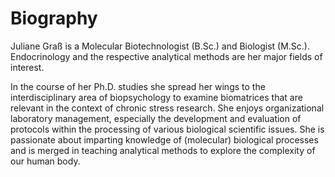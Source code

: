 
# Biography

Juliane Graß is a Molecular Biotechnologist (B.Sc.) and Biologist (M.Sc.).
Endocrinology and the respective analytical methods are her major fields of interest.

In the course of her Ph.D. studies she spread her wings to the interdisciplinary area of biopsychology to examine biomatrices that are relevant in the context of chronic stress research.
She enjoys organizational laboratory management, especially the development and evaluation of protocols within the processing of various biological scientific issues.
She is passionate about imparting knowledge of (molecular) biological processes and is merged in teaching analytical methods to explore the complexity of our human body.
